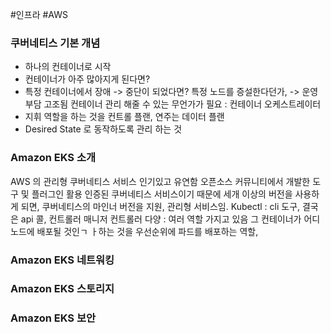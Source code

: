 #인프라 #AWS 

### 쿠버네티스 기본 개념
- 하나의 컨테이너로 시작
- 컨테이너가 아주 많아지게 된다면? 
- 특정 컨테이너에서 장애 -> 중단이 되었다면? 특정 노드를 증설한다던가, -> 운영 부담 고조됨 컨테이너 관리 해줄 수 있는 무언가가 필요 : 컨테이너 오케스트레이터
- 지휘 역할을 하는 것을 컨트롤 플랜, 연주는 데이터 플랜
- Desired State 로 동작하도록 관리 하는 것
### Amazon EKS 소개
AWS 의 관리형 쿠버네티스 서비스
인기있고 유연함 
오픈소스 커뮤니티에서 개발한 도구 및 플러그인 활용 인증된 쿠버네티스 서비스이기 때문에 세개 이상의 버전을 사용하게 되면, 쿠버네티스의 마인너 버전을 지원, 관리형 서비스임. 
Kubectl : cli 도구, 결국은 api 콜, 컨트롤러 매니저 컨트롤러 다양 : 여러 역할 가지고 있음 그 컨테이너가 어디 노드에 배포될 것인ㄱ ㅏ하는 것을 우선순위에 파드를 배포하는 역할,
### Amazon EKS 네트워킹 
### Amazon EKS 스토리지
### Amazon EKS 보안 